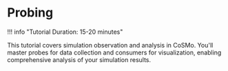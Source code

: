 # Probing

!!! info "Tutorial Duration: 15-20 minutes"

This tutorial covers simulation observation and analysis in CoSMo. You'll master probes for data collection and consumers for visualization, enabling comprehensive analysis of your simulation results.
